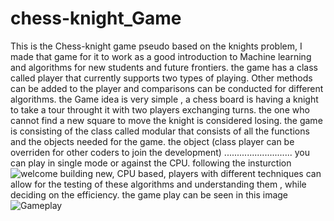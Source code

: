 # chess-knight_Game
This is the Chess-knight game pseudo based on the knights problem, I made that game for it to work as a good introduction to Machine learning and algorithms for new students and future frontiers. the game has a class called player that currently supports two types of playing. Other methods can be added to the player and comparisons can be conducted for different algorithms.
the Game idea is very simple , a chess board is having a knight to take a tour throught it with two players exchanging turns. the one who cannot find a new square to move the knight is considered losing.
the game is consisting of the class called modular that consists of all the functions and the objects needed for the game. the object (class player can be overriden for other coders to join the development)
...........................
you can play in single mode or against the CPU.
following the insturction
![welcome](https://user-images.githubusercontent.com/47486348/125383527-d3eca400-e397-11eb-8626-e7f2960e9897.png)
building new, CPU based, players with different techniques can allow for the testing of these algorithms and understanding them , while deciding on the efficiency.
the game play can be seen in this image
![Gameplay](https://user-images.githubusercontent.com/47486348/125384507-5164e400-e399-11eb-9acf-f226518309f1.jpg)

